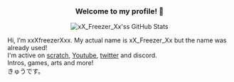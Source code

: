 <div align="center">
  
### Welcome to my profile! 👋
  
![xX_Freezer_Xx'ss GitHub Stats](https://github-readme-stats.vercel.app/api?username=xxXFreezerXxx&show_icons=true&bg_color=0,33A1FD,FDCA40&title_color=fff&text_color=fff&icon_color=E5E7E9&hide_border=true)
  
</div>

Hi, I’m xxXfreezerXxx. My actual name is xX_Freezer_Xx but the name was already used!  
I'm active on [scratch](https://scratch.mit.edu/users/xX_Freezer_Xx), [Youtube](https://www.youtube.com/c/xXFreezerXx512), [twitter](https://twitter.com/xX_Freezer_Xx) and discord.  
Intros, games, arts and more!  
きゅうです。
<!---
xxXFreezerXxx/xxXFreezerXxx is a ✨ special ✨ repository because its `README.md` (this file) appears on your GitHub profile.
You can click the Preview link to take a look at your changes.
--->
